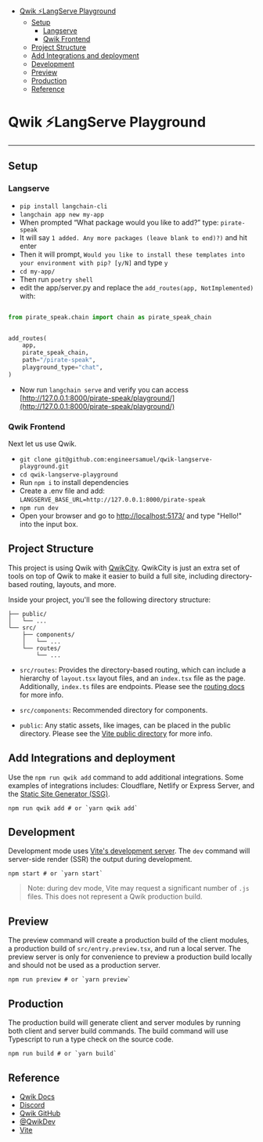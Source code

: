 - [Qwik ⚡️LangServe Playground](#qwik-️langserve-playground)
  - [Setup](#setup)
    - [Langserve](#langserve)
    - [Qwik Frontend](#qwik-frontend)
  - [Project Structure](#project-structure)
  - [Add Integrations and deployment](#add-integrations-and-deployment)
  - [Development](#development)
  - [Preview](#preview)
  - [Production](#production)
  - [Reference](#reference)

# Qwik ⚡️LangServe Playground

---

## Setup

### Langserve

- `pip install langchain-cli`
- `langchain app new my-app`
- When prompted “What package would you like to add?” type: `pirate-speak`
- It will say `1 added. Any more packages (leave blank to end)?)` and hit enter
- Then it will prompt, `Would you like to install these templates into your environment with pip? [y/N]` and type `y`
- `cd my-app/`
- Then run `poetry shell`
- edit the app/server.py and replace the `add_routes(app, NotImplemented)` with:

```py

from pirate_speak.chain import chain as pirate_speak_chain


add_routes(
    app,
    pirate_speak_chain,
    path="/pirate-speak",
    playground_type="chat",
)
```

- Now run `langchain serve` and verify you can access [http://127.0.0.1:8000/pirate-speak/playground/](http://127.0.0.1:8000/pirate-speak/playground/)

### Qwik Frontend

Next let us use Qwik.

- `git clone git@github.com:engineersamuel/qwik-langserve-playground.git`
- `cd qwik-langserve-playground`
- Run `npm i` to install dependencies
- Create a .env file and add: `LANGSERVE_BASE_URL=http://127.0.0.1:8000/pirate-speak`
- `npm run dev`
- Open your browser and go to [http://localhost:5173/](http://localhost:5173/) and type "Hello!" into the input box.

## Project Structure

This project is using Qwik with [QwikCity](https://qwik.builder.io/qwikcity/overview/). QwikCity is just an extra set of tools on top of Qwik to make it easier to build a full site, including directory-based routing, layouts, and more.

Inside your project, you'll see the following directory structure:

```text
├── public/
│   └── ...
└── src/
    ├── components/
    │   └── ...
    └── routes/
        └── ...
```

- `src/routes`: Provides the directory-based routing, which can include a hierarchy of `layout.tsx` layout files, and an `index.tsx` file as the page. Additionally, `index.ts` files are endpoints. Please see the [routing docs](https://qwik.builder.io/qwikcity/routing/overview/) for more info.

- `src/components`: Recommended directory for components.

- `public`: Any static assets, like images, can be placed in the public directory. Please see the [Vite public directory](https://vitejs.dev/guide/assets.html#the-public-directory) for more info.

## Add Integrations and deployment

Use the `npm run qwik add` command to add additional integrations. Some examples of integrations includes: Cloudflare, Netlify or Express Server, and the [Static Site Generator (SSG)](https://qwik.builder.io/qwikcity/guides/static-site-generation/).

```shell
npm run qwik add # or `yarn qwik add`
```

## Development

Development mode uses [Vite's development server](https://vitejs.dev/). The `dev` command will server-side render (SSR) the output during development.

```shell
npm start # or `yarn start`
```

> Note: during dev mode, Vite may request a significant number of `.js` files. This does not represent a Qwik production build.

## Preview

The preview command will create a production build of the client modules, a production build of `src/entry.preview.tsx`, and run a local server. The preview server is only for convenience to preview a production build locally and should not be used as a production server.

```shell
npm run preview # or `yarn preview`
```

## Production

The production build will generate client and server modules by running both client and server build commands. The build command will use Typescript to run a type check on the source code.

```shell
npm run build # or `yarn build`
```

## Reference

- [Qwik Docs](https://qwik.builder.io/)
- [Discord](https://qwik.builder.io/chat)
- [Qwik GitHub](https://github.com/BuilderIO/qwik)
- [@QwikDev](https://twitter.com/QwikDev)
- [Vite](https://vitejs.dev/)
